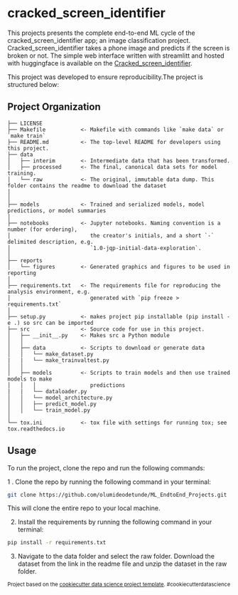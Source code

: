 cracked_screen_identifier
==============================

This projects presents the complete end-to-end ML cycle of the cracked_screen_identifier app; an image classification project. Cracked_screen_identifier takes a phone image and predicts if the screen is broken or not. The simple web interface written with streamlitt and hosted with huggingface is available on the [Cracked_screen_identifier](https://huggingface.co/spaces/olumide/Cracked_Screen_Identifier).

This project was developed to ensure reproducibility.The project is structured below:

Project Organization
------------------------------

    ├── LICENSE
    ├── Makefile           <- Makefile with commands like `make data` or `make train`
    ├── README.md          <- The top-level README for developers using this project.
    ├── data
    │   ├── interim        <- Intermediate data that has been transformed.
    │   ├── processed      <- The final, canonical data sets for model training.
    │   └── raw            <- The original, immutable data dump. This folder contains the readme to download the dataset
    │
    │
    ├── models             <- Trained and serialized models, model predictions, or model summaries
    │
    ├── notebooks          <- Jupyter notebooks. Naming convention is a number (for ordering),
    │                         the creator's initials, and a short `-` delimited description, e.g.
    │                         `1.0-jqp-initial-data-exploration`.
    │
    ├── reports           
    │   └── figures        <- Generated graphics and figures to be used in reporting
    │
    ├── requirements.txt   <- The requirements file for reproducing the analysis environment, e.g.
    │                         generated with `pip freeze > requirements.txt`
    │
    ├── setup.py           <- makes project pip installable (pip install -e .) so src can be imported
    ├── src                <- Source code for use in this project.
    │   ├── __init__.py    <- Makes src a Python module
    │   │
    │   ├── data           <- Scripts to download or generate data
    │   │   └── make_dataset.py
    |   |   └── make_trainvaltest.py
    │   │
    │   ├── models         <- Scripts to train models and then use trained models to make
    │   │   │                 predictions
    |   |   └── dataloader.py
    │   │   └── model_architecture.py
    │   │   ├── predict_model.py
    │   │   └── train_model.py
    │
    └── tox.ini            <- tox file with settings for running tox; see tox.readthedocs.io


Usage
------------
To run the project, clone the repo and run the following commands:

1 . Clone the repo by running the following command in your terminal:

```bash
git clone https://github.com/olumideodetunde/ML_EndtoEnd_Projects.git
```
This will clone the entire repo to your local machine.

2. Install the requirements by running the following command in your terminal:

```bash
pip install -r requirements.txt
```

3. Navigate to the data folder and select the raw folder. Download the dataset from the link in the readme file and unzip the dataset in the raw folder.



<p><small>Project based on the <a target="_blank" href="https://drivendata.github.io/cookiecutter-data-science/">cookiecutter data science project template</a>. #cookiecutterdatascience</small></p>
